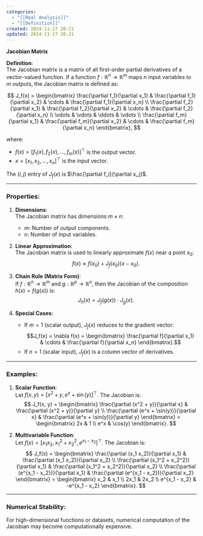 ```yaml
---
categories:
  - "[[Real Analysis]]"
  - "[[Definition]]"
created: 2024-11-17 20:21
updated: 2024-11-17 20:21
---
```

**Jacobian Matrix**  

**Definition**:  
The Jacobian matrix is a matrix of all first-order partial derivatives of a vector-valued function. If a function $f: \mathbb{R}^n \to \mathbb{R}^m$ maps $n$ input variables to $m$ outputs, the Jacobian matrix is defined as:  

$$
J_f(x) = \begin{bmatrix}
\frac{\partial f_1}{\partial x_1} & \frac{\partial f_1}{\partial x_2} & \cdots & \frac{\partial f_1}{\partial x_n} \\
\frac{\partial f_2}{\partial x_1} & \frac{\partial f_2}{\partial x_2} & \cdots & \frac{\partial f_2}{\partial x_n} \\
\vdots & \vdots & \ddots & \vdots \\
\frac{\partial f_m}{\partial x_1} & \frac{\partial f_m}{\partial x_2} & \cdots & \frac{\partial f_m}{\partial x_n}
\end{bmatrix},
$$

where:
- $f(x) = [f_1(x), f_2(x), \dots, f_m(x)]^\top$ is the output vector.  
- $x = [x_1, x_2, \dots, x_n]^\top$ is the input vector.

The $(i, j)$ entry of $J_f(x)$ is $\frac{\partial f_i}{\partial x_j}$.

---

### **Properties**:  

1. **Dimensions**:  
   The Jacobian matrix has dimensions $m \times n$:
   - $m$: Number of output components.
   - $n$: Number of input variables.

2. **Linear Approximation**:  
   The Jacobian matrix is used to linearly approximate $f(x)$ near a point $x_0$:  
   $$f(x) \approx f(x_0) + J_f(x_0) (x - x_0).$$  

3. **Chain Rule (Matrix Form)**:  
   If $f: \mathbb{R}^n \to \mathbb{R}^m$ and $g: \mathbb{R}^p \to \mathbb{R}^n$, then the Jacobian of the composition $h(x) = f(g(x))$ is:  
   $$J_h(x) = J_f(g(x)) \cdot J_g(x).$$  

4. **Special Cases**:  
   - If $m = 1$ (scalar output), $J_f(x)$ reduces to the gradient vector:  
     $$J_f(x) = \nabla f(x) = \begin{bmatrix} \frac{\partial f}{\partial x_1} & \cdots & \frac{\partial f}{\partial x_n} \end{bmatrix}.$$  
   - If $n = 1$ (scalar input), $J_f(x)$ is a column vector of derivatives.  

---

### **Examples**:

1. **Scalar Function**:  
   Let $f(x, y) = [x^2 + y, e^x + \sin(y)]^\top$. The Jacobian is:  
   $$
   J_f(x, y) = \begin{bmatrix}
   \frac{\partial (x^2 + y)}{\partial x} & \frac{\partial (x^2 + y)}{\partial y} \\
   \frac{\partial (e^x + \sin(y))}{\partial x} & \frac{\partial (e^x + \sin(y))}{\partial y}
   \end{bmatrix}
   = \begin{bmatrix}
   2x & 1 \\
   e^x & \cos(y)
   \end{bmatrix}.
   $$

2. **Multivariable Function**:  
   Let $f(x) = [x_1 x_2, x_1^2 + x_2^2, e^{x_1 - x_2}]^\top$. The Jacobian is:  
   $$
   J_f(x) = \begin{bmatrix}
   \frac{\partial (x_1 x_2)}{\partial x_1} & \frac{\partial (x_1 x_2)}{\partial x_2} \\
   \frac{\partial (x_1^2 + x_2^2)}{\partial x_1} & \frac{\partial (x_1^2 + x_2^2)}{\partial x_2} \\
   \frac{\partial (e^{x_1 - x_2})}{\partial x_1} & \frac{\partial (e^{x_1 - x_2})}{\partial x_2}
   \end{bmatrix}
   = \begin{bmatrix}
   x_2 & x_1 \\
   2x_1 & 2x_2 \\
   e^{x_1 - x_2} & -e^{x_1 - x_2}
   \end{bmatrix}.
   $$

---

### **Numerical Stability**:  
For high-dimensional functions or datasets, numerical computation of the Jacobian may become computationally expensive. 